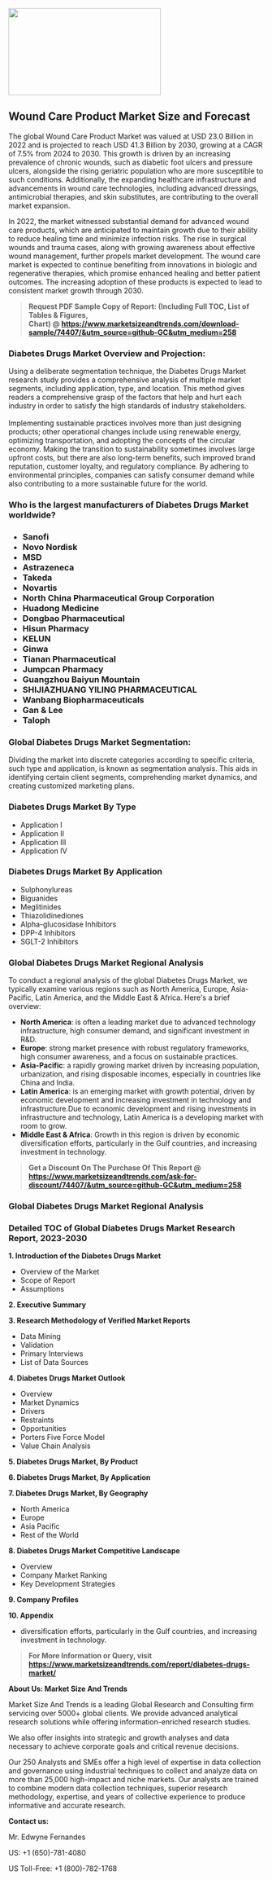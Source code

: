 <p><img class="alignnone size-medium wp-image-20088" src="https://ffe5etoiles.com/wp-content/uploads/2024/12/MST1-300x171.png" alt="" width="300" height="171" /></p><h2>Wound Care Product Market Size and Forecast</h2><p>The global Wound Care Product Market was valued at USD 23.0 Billion in 2022 and is projected to reach USD 41.3 Billion by 2030, growing at a CAGR of 7.5% from 2024 to 2030. This growth is driven by an increasing prevalence of chronic wounds, such as diabetic foot ulcers and pressure ulcers, alongside the rising geriatric population who are more susceptible to such conditions. Additionally, the expanding healthcare infrastructure and advancements in wound care technologies, including advanced dressings, antimicrobial therapies, and skin substitutes, are contributing to the overall market expansion.</p><p>In 2022, the market witnessed substantial demand for advanced wound care products, which are anticipated to maintain growth due to their ability to reduce healing time and minimize infection risks. The rise in surgical wounds and trauma cases, along with growing awareness about effective wound management, further propels market development. The wound care market is expected to continue benefiting from innovations in biologic and regenerative therapies, which promise enhanced healing and better patient outcomes. The increasing adoption of these products is expected to lead to consistent market growth through 2030.</p></p><blockquote id="" class=""><strong>Request PDF Sample Copy of Report: (Including Full TOC, List of Tables &amp; Figures, Chart)&nbsp;@&nbsp;<strong><a href="https://www.marketsizeandtrends.com/download-sample/74407/&utm_source=github-GC&utm_medium=258" target="_blank">https://www.marketsizeandtrends.com/download-sample/74407/&utm_source=github-GC&utm_medium=258</a></strong></strong></blockquote><h3 id="" class="">Diabetes Drugs Market&nbsp;Overview and Projection:</h3><p id="" class="">Using a deliberate segmentation technique, the Diabetes Drugs Market research study provides a comprehensive analysis of multiple market segments, including application, type, and location. This method gives readers a comprehensive grasp of the factors that help and hurt each industry in order to satisfy the high standards of industry stakeholders. <br /> <br />Implementing sustainable practices involves more than just designing products; other operational changes include using renewable energy, optimizing transportation, and adopting the concepts of the circular economy. Making the transition to sustainability sometimes involves large upfront costs, but there are also long-term benefits, such improved brand reputation, customer loyalty, and regulatory compliance. By adhering to environmental principles, companies can satisfy consumer demand while also contributing to a more sustainable future for the world.</p><h3 id="" class="">Who is the largest manufacturers of&nbsp;Diabetes Drugs Market worldwide?</h3><h3 class=""><p><ul><li>Sanofi </li><li> Novo Nordisk </li><li> MSD </li><li> Astrazeneca </li><li> Takeda </li><li> Novartis </li><li> North China Pharmaceutical Group Corporation </li><li> Huadong Medicine </li><li> Dongbao Pharmaceutical </li><li> Hisun Pharmacy </li><li> KELUN </li><li> Ginwa </li><li> Tianan Pharmaceutical </li><li> Jumpcan Pharmacy </li><li> Guangzhou Baiyun Mountain </li><li> SHIJIAZHUANG YILING PHARMACEUTICAL </li><li> Wanbang Biopharmaceuticals </li><li> Gan & Lee </li><li> Taloph</li></ul></p></h3><h3 id="" class="">Global&nbsp;Diabetes Drugs Market Segmentation:</h3><p id="" class="">Dividing the market into discrete categories according to specific criteria, such type and application, is known as segmentation analysis. This aids in identifying certain client segments, comprehending market dynamics, and creating customized marketing plans.</p><h3 id="" class="">Diabetes Drugs Market&nbsp;By Type</h3><p><p><ul><li>Application I </li><li> Application II </li><li> Application III </li><li> Application IV</p></li></ul></p></p><h3 id="" class="">Diabetes Drugs Market&nbsp;By Application</h3><p class=""><p><ul><li>Sulphonylureas </li><li> Biguanides </li><li> Meglitinides </li><li> Thiazolidinediones </li><li> Alpha-glucosidase Inhibitors </li><li> DPP-4 Inhibitors </li><li> SGLT-2 Inhibitors</li></ul></p></p><h3 id="" class="">Global Diabetes Drugs Market Regional Analysis</h3><p id="" class="">To conduct a regional analysis of the global Diabetes Drugs Market, we typically examine various regions such as North America, Europe, Asia-Pacific, Latin America, and the Middle East &amp; Africa. Here's a brief overview:</p><ul><li><strong>North America</strong>: is often a leading market due to advanced technology infrastructure, high consumer demand, and significant investment in R&amp;D.</li><li><strong>Europe</strong>: strong market presence with robust regulatory frameworks, high consumer awareness, and a focus on sustainable practices.</li><li><strong>Asia-Pacific</strong>: a rapidly growing market driven by increasing population, urbanization, and rising disposable incomes, especially in countries like China and India.</li><li><strong>Latin America</strong>: is an emerging market with growth potential, driven by economic development and increasing investment in technology and infrastructure.Due to economic development and rising investments in infrastructure and technology, Latin America is a developing market with room to grow.</li><li><strong>Middle East &amp; Africa</strong>: Growth in this region is driven by economic diversification efforts, particularly in the Gulf countries, and increasing investment in technology.</li></ul><blockquote id="" class=""><strong>Get a Discount On The Purchase Of This Report @ <strong><a href="https://www.marketsizeandtrends.com/ask-for-discount/74407/&utm_source=github-GC&utm_medium=258" target="_blank">https://www.marketsizeandtrends.com/ask-for-discount/74407/&utm_source=github-GC&utm_medium=258</a></strong></strong></blockquote><h3 id="" class="">Global Diabetes Drugs Market Regional Analysis</h3><h3 id="" class="">Detailed TOC of Global Diabetes Drugs Market Research Report, 2023-2030</h3><p id="" class=""><strong>1. Introduction of the Diabetes Drugs Market</strong></p><ul><li>Overview of the Market</li><li>Scope of Report</li><li>Assumptions</li></ul><p id="" class=""><strong>2. Executive Summary</strong></p><p id="" class=""><strong>3. Research Methodology of Verified Market Reports</strong></p><ul><li>Data Mining</li><li>Validation</li><li>Primary Interviews</li><li>List of Data Sources</li></ul><p id="" class=""><strong>4. Diabetes Drugs Market Outlook</strong></p><ul><li>Overview</li><li>Market Dynamics</li><li>Drivers</li><li>Restraints</li><li>Opportunities</li><li>Porters Five Force Model</li><li>Value Chain Analysis</li></ul><p id="" class=""><strong>5. Diabetes Drugs Market, By Product</strong></p><p id="" class=""><strong>6. Diabetes Drugs Market, By Application</strong></p><p id="" class=""><strong>7. Diabetes Drugs Market, By Geography</strong></p><ul><li>North America</li><li>Europe</li><li>Asia Pacific</li><li>Rest of the World</li></ul><p id="" class=""><strong>8. Diabetes Drugs Market Competitive Landscape</strong></p><ul><li>Overview</li><li>Company Market Ranking</li><li>Key Development Strategies</li></ul><p id="" class=""><strong>9. Company Profiles</strong></p><p id="" class=""><strong>10. Appendix</strong></p><ul><li>diversification efforts, particularly in the Gulf countries, and increasing investment in technology.</li></ul><blockquote id="" class=""><strong>For More Information or Query, visit <strong><strong><a href="https://www.marketsizeandtrends.com/report/diabetes-drugs-market/" target="_blank">https://www.marketsizeandtrends.com/report/diabetes-drugs-market/</a></strong></strong></strong></blockquote><p id="" class=""><strong>About Us: Market Size And Trends</strong></p><p id="" class="">Market Size And Trends is a leading Global Research and Consulting firm servicing over 5000+ global clients. We provide advanced analytical research solutions while offering information-enriched research studies.</p><p id="" class="">We also offer insights into strategic and growth analyses and data necessary to achieve corporate goals and critical revenue decisions.</p><p id="" class="">Our 250 Analysts and SMEs offer a high level of expertise in data collection and governance using industrial techniques to collect and analyze data on more than 25,000 high-impact and niche markets. Our analysts are trained to combine modern data collection techniques, superior research methodology, expertise, and years of collective experience to produce informative and accurate research.</p><p id="" class=""><strong>Contact us:</strong></p><p id="" class="">Mr. Edwyne Fernandes</p><p id="" class="">US: +1 (650)-781-4080</p><p id="" class="">US Toll-Free: +1 (800)-782-1768</p>
